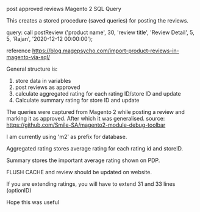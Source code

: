 post approved reviews Magento 2 SQL Query

This creates a stored procedure (saved queries) for posting the reviews.

query: call postReview ('product name', 30, 'review title', 'Review Detail', 5, 5, 'Rajan', '2020-12-12 00:00:00');

reference https://blog.magepsycho.com/import-product-reviews-in-magento-via-sql/

General structure is:

1. store data in variables
2. post reviews as approved
3. calculate aggregated rating for each rating ID/store ID and update
4. Calculate summary rating for store ID and update

The queries were captured from Magento 2 while posting a review and marking it as approved.
After which it was generalised.
source: https://github.com/Smile-SA/magento2-module-debug-toolbar

I am currently using 'm2' as prefix for database.

Aggregated rating stores average rating for each rating id and storeID. 

Summary stores the important average rating shown on PDP.

FLUSH CACHE and review should be updated on website.

If you are extending ratings, you will have to extend 31 and 33 lines (optionID)

Hope this was useful
